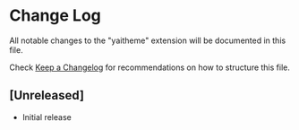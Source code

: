 # Change Log

All notable changes to the "yaitheme" extension will be documented in this file.

Check [Keep a Changelog](http://keepachangelog.com/) for recommendations on how to structure this file.

## [Unreleased]

- Initial release
